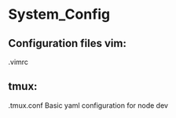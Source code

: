 # System_Config
Configuration files
vim:
-------
.vimrc

tmux:
-------
.tmux.conf
Basic yaml configuration for node dev
